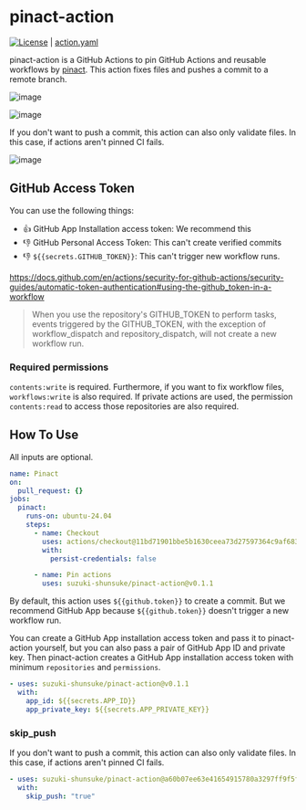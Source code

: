 # pinact-action

[![License](http://img.shields.io/badge/license-mit-blue.svg?style=flat-square)](https://raw.githubusercontent.com/suzuki-shunsuke/pinact-action/main/LICENSE) | [action.yaml](action.yaml)

pinact-action is a GitHub Actions to pin GitHub Actions and reusable workflows by [pinact](https://github.com/suzuki-shunsuke/pinact).
This action fixes files and pushes a commit to a remote branch.

![image](https://github.com/suzuki-shunsuke/pinact-action/assets/13323303/dd301d04-152c-49ac-bdf3-dbf8293b376f)

![image](https://github.com/suzuki-shunsuke/pinact-action/assets/13323303/bcc1de57-0893-4536-b4bb-db2c9ed34231)

If you don't want to push a commit, this action can also only validate files.
In this case, if actions aren't pinned CI fails.

![image](https://github.com/suzuki-shunsuke/pinact-action/assets/13323303/fc3ba9c1-561e-4bfe-8c73-5874bbcae69c)

## GitHub Access Token

You can use the following things:

- :thumbsup: GitHub App Installation access token: We recommend this
- :thumbsdown: GitHub Personal Access Token: This can't create verified commits
- :thumbsdown: `${{secrets.GITHUB_TOKEN}}`: This can't trigger new workflow runs.

https://docs.github.com/en/actions/security-for-github-actions/security-guides/automatic-token-authentication#using-the-github_token-in-a-workflow

> When you use the repository's GITHUB_TOKEN to perform tasks, events triggered by the GITHUB_TOKEN, with the exception of workflow_dispatch and repository_dispatch, will not create a new workflow run.

### Required permissions

`contents:write` is required.
Furthermore, if you want to fix workflow files, `workflows:write` is also required.
If private actions are used, the permission `contents:read` to access those repositories are also required.

## How To Use

All inputs are optional.

```yaml
name: Pinact
on:
  pull_request: {}
jobs:
  pinact:
    runs-on: ubuntu-24.04
    steps:
      - name: Checkout
        uses: actions/checkout@11bd71901bbe5b1630ceea73d27597364c9af683 # v4.2.2
        with:
          persist-credentials: false

      - name: Pin actions
        uses: suzuki-shunsuke/pinact-action@v0.1.1
```

By default, this action uses `${{github.token}}` to create a commit.
But we recommend GitHub App because `${{github.token}}` doesn't trigger a new workflow run.

You can create a GitHub App installation access token and pass it to pinact-action yourself, but you can also pass a pair of GitHub App ID and private key.
Then pinact-action creates a GitHub App installation access token with minimum `repositories` and `permissions`.

```yaml
- uses: suzuki-shunsuke/pinact-action@v0.1.1
  with:
    app_id: ${{secrets.APP_ID}}
    app_private_key: ${{secrets.APP_PRIVATE_KEY}}
```

### skip_push

If you don't want to push a commit, this action can also only validate files.
In this case, if actions aren't pinned CI fails.

```yaml
- uses: suzuki-shunsuke/pinact-action@a60b07ee63e41654915780a3297ff9f5f6b6db63 # v0.1.0
  with:
    skip_push: "true"
```
